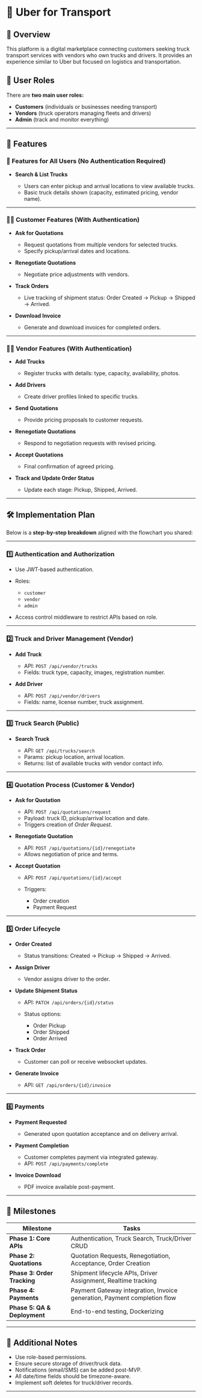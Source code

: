 # 🚚 Uber for Transport

## 📄 Overview

This platform is a digital marketplace connecting customers seeking truck transport services with vendors who own trucks and drivers. It provides an experience similar to Uber but focused on logistics and transportation.

## 👥 User Roles

There are **two main user roles:**

* **Customers** (individuals or businesses needing transport)
* **Vendors** (truck operators managing fleets and drivers)
* **Admin** (track and monitor everything)

---

## 🎯 Features

### 🎫 Features for All Users (No Authentication Required)

* **Search & List Trucks**

  * Users can enter pickup and arrival locations to view available trucks.
  * Basic truck details shown (capacity, estimated pricing, vendor name).

---

### 🙍‍♂️ Customer Features (With Authentication)

* **Ask for Quotations**

  * Request quotations from multiple vendors for selected trucks.
  * Specify pickup/arrival dates and locations.
* **Renegotiate Quotations**

  * Negotiate price adjustments with vendors.
* **Track Orders**

  * Live tracking of shipment status: Order Created → Pickup → Shipped → Arrived.
* **Download Invoice**

  * Generate and download invoices for completed orders.

---

### 🧑‍🔧 Vendor Features (With Authentication)

* **Add Trucks**

  * Register trucks with details: type, capacity, availability, photos.
* **Add Drivers**

  * Create driver profiles linked to specific trucks.
* **Send Quotations**

  * Provide pricing proposals to customer requests.
* **Renegotiate Quotations**

  * Respond to negotiation requests with revised pricing.
* **Accept Quotations**

  * Final confirmation of agreed pricing.
* **Track and Update Order Status**

  * Update each stage: Pickup, Shipped, Arrived.

---

## 🛠️ Implementation Plan

Below is a **step-by-step breakdown** aligned with the flowchart you shared:

---

### 1️⃣ **Authentication and Authorization**

* Use JWT-based authentication.
* Roles:

  * `customer`
  * `vendor`
  * `admin`
* Access control middleware to restrict APIs based on role.

---

### 2️⃣ **Truck and Driver Management (Vendor)**

* **Add Truck**

  * API: `POST /api/vendor/trucks`
  * Fields: truck type, capacity, images, registration number.
* **Add Driver**

  * API: `POST /api/vendor/drivers`
  * Fields: name, license number, truck assignment.

---

### 3️⃣ **Truck Search (Public)**

* **Search Truck**

  * API: `GET /api/trucks/search`
  * Params: pickup location, arrival location.
  * Returns: list of available trucks with vendor contact info.

---

### 4️⃣ **Quotation Process (Customer & Vendor)**

* **Ask for Quotation**

  * API: `POST /api/quotations/request`
  * Payload: truck ID, pickup/arrival location and date.
  * Triggers creation of *Order Request*.
* **Renegotiate Quotation**

  * API: `POST /api/quotations/{id}/renegotiate`
  * Allows negotiation of price and terms.
* **Accept Quotation**

  * API: `POST /api/quotations/{id}/accept`
  * Triggers:

    * Order creation
    * Payment Request

---

### 5️⃣ **Order Lifecycle**

* **Order Created**

  * Status transitions: Created → Pickup → Shipped → Arrived.
* **Assign Driver**

  * Vendor assigns driver to the order.
* **Update Shipment Status**

  * API: `PATCH /api/orders/{id}/status`
  * Status options:

    * Order Pickup
    * Order Shipped
    * Order Arrived
* **Track Order**

  * Customer can poll or receive websocket updates.
* **Generate Invoice**

  * API: `GET /api/orders/{id}/invoice`

---

### 6️⃣ **Payments**

* **Payment Requested**

  * Generated upon quotation acceptance and on delivery arrival.
* **Payment Completion**

  * Customer completes payment via integrated gateway.
  * API: `POST /api/payments/complete`
* **Invoice Download**

  * PDF invoice available post-payment.

---

## 🚀 Milestones

| Milestone                    | Tasks                                                                                       |
| ---------------------------- | ------------------------------------------------------------------------------------------- |
| **Phase 1: Core APIs**       | Authentication, Truck Search, Truck/Driver CRUD                                             |
| **Phase 2: Quotations**      | Quotation Requests, Renegotiation, Acceptance, Order Creation                               |
| **Phase 3: Order Tracking**  | Shipment lifecycle APIs, Driver Assignment, Realtime tracking                               |
| **Phase 4: Payments**        | Payment Gateway integration, Invoice generation, Payment completion flow                    |
| **Phase 5: QA & Deployment** | End-to-end testing, Dockerizing                                             |

---

## 🧭 Additional Notes

* Use role-based permissions.
* Ensure secure storage of driver/truck data.
* Notifications (email/SMS) can be added post-MVP.
* All date/time fields should be timezone-aware.
* Implement soft deletes for truck/driver records.

---